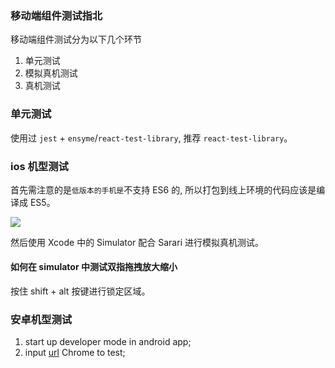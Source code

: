 ### 移动端组件测试指北

移动端组件测试分为以下几个环节

1. 单元测试
2. 模拟真机测试
3. 真机测试

### 单元测试

使用过 `jest` + `ensyme`/`react-test-library`, 推荐 `react-test-library`。

### ios 机型测试

首先需注意的是`低版本的手机是`不支持 ES6 的, 所以打包到线上环境的代码应该是编译成 ES5。

![](http://with.muyunyun.cn/fcec13352f1a210d2f9718281ffca685.jpg)

然后使用 Xcode 中的 Simulator 配合 Sarari 进行模拟真机测试。

#### 如何在 simulator 中测试双指拖拽放大缩小

按住 shift + alt 按键进行锁定区域。

### 安卓机型测试

1. start up developer mode in android app;
2. input [url](chrome://inspect) Chrome to test;